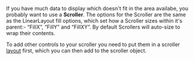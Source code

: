 If you have much data to display which doesn't fit in the area availabe, you probably want to use a **Scroller**. The options for the Scroller are the same as the LinearLayout fill options, which set how a Scroller sizes within it's parent:- “FillX”, “FillY” and “FillXY”. By default Scrollers will auto-size to wrap their contents.

To add other controls to your scroller you need to put them in a scroller [layout](CreateLayout.htm) first, which you can then add to the scroller object.
